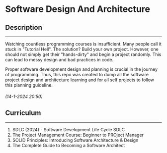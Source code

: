 # Software Design And Architecture

## Description

---

Watching countless programming courses is insufficient. Many people call it stuck in "Tutorial Hell". The solution? Build your own project. However, one should not simply get their "hands-dirty" and begin a project randomly. This can lead to messy design and bad practices in code.

Proper software development design and planning is crucial in the journey of programming. Thus, this repo was created to dump all the software project design and architecture learning and for all self projects to follow this planning guideline.

###### (14-1-2024 20:50)

## Curriculum

---

1. SDLC (2024) - Software Development Life Cycle SDLC
1. The Project Management Course: Beginner to PROject Manager
1. SOLID Principles: Introducing Software Architecture & Design
1. The Complete Guide to Becoming a Software Architect
